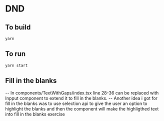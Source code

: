 # DND

## To build

`yarn`

## To run

`yarn start`

## Fill in the blanks

-- In components/TextWithGaps/index.tsx line 28-36 can be replaced with Inpput component to extend it to fill in the blanks.
-- Another idea i got for fill in the blanks was to use selection api to give the user an option to highlight the blanks and then the component will make the highligthed text into fill in the blanks exercise

